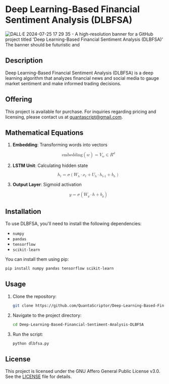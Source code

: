 # Deep Learning-Based Financial Sentiment Analysis (DLBFSA)

![DALL·E 2024-07-25 17 29 35 - A high-resolution banner for a GitHub project titled 'Deep Learning-Based Financial Sentiment Analysis (DLBFSA)'  The banner should be futuristic and ](https://github.com/user-attachments/assets/9fef5b62-1f08-4c87-a141-bd42f10ee941)


## Description
Deep Learning-Based Financial Sentiment Analysis (DLBFSA) is a deep learning algorithm that analyzes financial news and social media to gauge market sentiment and make informed trading decisions.

## Offering
This project is available for purchase. For inquiries regarding pricing and licensing, please contact us at [quantascript@gmail.com](mailto:quantascript@gmail.com).

## Mathematical Equations

1. **Embedding**: Transforming words into vectors

   <p align="center">
   <math xmlns="http://www.w3.org/1998/Math/MathML">
     <mrow>
       <mi>embedding</mi>
       <mo>(</mo>
       <mi>w</mi>
       <mo>)</mo>
       <mo>=</mo>
       <msub>
         <mi>V</mi>
         <mi>w</mi>
       </msub>
       <mo>∈</mo>
       <msup>
         <mi>R</mi>
         <mi>d</mi>
       </msup>
     </mrow>
   </math>
   </p>

2. **LSTM Unit**: Calculating hidden state

   <p align="center">
   <math xmlns="http://www.w3.org/1998/Math/MathML">
     <mrow>
       <msub>
         <mi>h</mi>
         <mi>t</mi>
       </msub>
       <mo>=</mo>
       <mi>σ</mi>
       <mo>(</mo>
       <msub>
         <mi>W</mi>
         <mi>h</mi>
       </msub>
       <mo>·</mo>
       <msub>
         <mi>x</mi>
         <mi>t</mi>
       </msub>
       <mo>+</mo>
       <msub>
         <mi>U</mi>
         <mi>h</mi>
       </msub>
       <mo>·</mo>
       <msub>
         <mi>h</mi>
         <mi>t-1</mi>
       </msub>
       <mo>+</mo>
       <msub>
         <mi>b</mi>
         <mi>h</mi>
       </msub>
       <mo>)</mo>
     </mrow>
   </math>
   </p>

3. **Output Layer**: Sigmoid activation

   <p align="center">
   <math xmlns="http://www.w3.org/1998/Math/MathML">
     <mrow>
       <mi>y</mi>
       <mo>=</mo>
       <mi>σ</mi>
       <mo>(</mo>
       <msub>
         <mi>W</mi>
         <mi>y</mi>
       </msub>
       <mo>·</mo>
       <mi>h</mi>
       <mo>+</mo>
       <msub>
         <mi>b</mi>
         <mi>y</mi>
       </msub>
       <mo>)</mo>
     </mrow>
   </math>
   </p>

## Installation
To use DLBFSA, you'll need to install the following dependencies:
- `numpy`
- `pandas`
- `tensorflow`
- `scikit-learn`

You can install them using pip:
```bash
pip install numpy pandas tensorflow scikit-learn
```

## Usage
1. Clone the repository:
   ```bash
   git clone https://github.com/QuantaScriptor/Deep-Learning-Based-Financial-Sentiment-Analysis-DLBFSA.git
   ```
2. Navigate to the project directory:
   ```bash
   cd Deep-Learning-Based-Financial-Sentiment-Analysis-DLBFSA
   ```
3. Run the script:
   ```bash
   python dlbfsa.py
   ```

## License
This project is licensed under the GNU Affero General Public License v3.0. See the [LICENSE](LICENSE) file for details.
